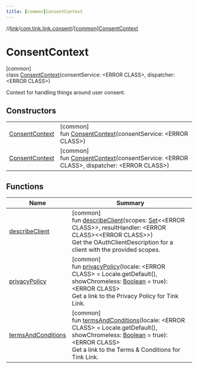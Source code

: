```yaml
---
title: [common]ConsentContext
---
```

//[link](../../../index.html)/[com.tink.link.consent](../index.html)/[[common]ConsentContext](index.html)



# ConsentContext



[common]\
class [ConsentContext](index.html)(consentService: &lt;ERROR CLASS&gt;, dispatcher: &lt;ERROR CLASS&gt;)

Context for handling things around user consent.



## Constructors


| | |
|---|---|
| [ConsentContext](-consent-context.html) | [common]<br>fun [ConsentContext](-consent-context.html)(consentService: &lt;ERROR CLASS&gt;) |
| [ConsentContext](-consent-context.html) | [common]<br>fun [ConsentContext](-consent-context.html)(consentService: &lt;ERROR CLASS&gt;, dispatcher: &lt;ERROR CLASS&gt;) |


## Functions


| Name | Summary |
|---|---|
| [describeClient](describe-client.html) | [common]<br>fun [describeClient](describe-client.html)(scopes: [Set](https://kotlinlang.org/api/latest/jvm/stdlib/kotlin.collections/-set/index.html)&lt;&lt;ERROR CLASS&gt;&gt;, resultHandler: &lt;ERROR CLASS&gt;&lt;&lt;ERROR CLASS&gt;&gt;)<br>Get the OAuthClientDescription for a client with the provided scopes. |
| [privacyPolicy](privacy-policy.html) | [common]<br>fun [privacyPolicy](privacy-policy.html)(locale: &lt;ERROR CLASS&gt; = Locale.getDefault(), showChromeless: [Boolean](https://kotlinlang.org/api/latest/jvm/stdlib/kotlin/-boolean/index.html) = true): &lt;ERROR CLASS&gt;<br>Get a link to the Privacy Policy for Tink Link. |
| [termsAndConditions](terms-and-conditions.html) | [common]<br>fun [termsAndConditions](terms-and-conditions.html)(locale: &lt;ERROR CLASS&gt; = Locale.getDefault(), showChromeless: [Boolean](https://kotlinlang.org/api/latest/jvm/stdlib/kotlin/-boolean/index.html) = true): &lt;ERROR CLASS&gt;<br>Get a link to the Terms & Conditions for Tink Link. |

